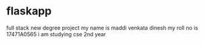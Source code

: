 # flaskapp
full stack new degree project
my name is maddi venkata dinesh
my roll no is 17471A0565
i am studying cse 2nd year 
